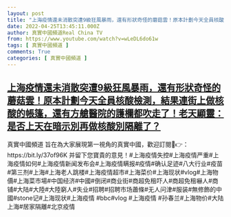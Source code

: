```yaml
---
layout: post
title: "上海疫情還未消散突遭9級狂風暴雨，還有形狀奇怪的蘑菇雲！原本計劃今天全員核酸檢測，結果連街上做核酸的帳篷，還有方艙醫院的護欄都吹走了！老天顯靈：是否上天在暗示別再做核酸別隔離了？"
date: 2022-04-25T13:45:11.000Z
author: 真實中國頻道Real China TV
from: https://www.youtube.com/watch?v=wLeDL6do61w
tags: [ 真實中國頻道 ]
comments: True
categories: [ 真實中國頻道 ]
---
```

<!--1650894311000-->
[上海疫情還未消散突遭9級狂風暴雨，還有形狀奇怪的蘑菇雲！原本計劃今天全員核酸檢測，結果連街上做核酸的帳篷，還有方艙醫院的護欄都吹走了！老天顯靈：是否上天在暗示別再做核酸別隔離了？](https://www.youtube.com/watch?v=wLeDL6do61w)
------

<div>
真實中國頻道 旨在為大家展現第一視角的真實中國，歡迎訂閱💖👉：https://bit.ly/37of96K  并留下您寶貴的意見！#上海疫情失控#上海疫情严重#上海疫情如何#上海疫情新闻发布会#上海疫情瞒报#疫情#确认足迹#八大行业#疫苗#第三剂#上海#上海老人跳楼#上海疫情超市#上海菜价#上海现状#vlog#上海物價#上海菜市場#中国经济#中國#倒闭#商业街#商超免租吓人#商超免租嚇人#商铺#大陆#大陸#大陸窮人#失业#招聘#招聘市场蕭條#无人问津#服装#無修飾的中國#stone记#上海现状#上海疫情 #bbc#vlog #上海疫情 #孙春兰#上海物价#大陆上海#居家隔離#北京疫情
</div>

